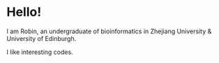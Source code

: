 # Hello!
I am Robin, an undergraduate of bioinformatics in Zhejiang University & University of Edinburgh.

I like interesting codes.


